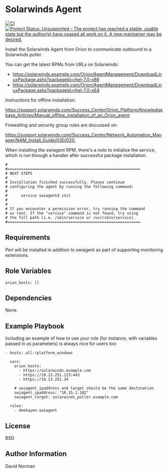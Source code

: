 Solarwinds Agent
=========

[![CI](https://github.com/deekayen/ansible-role-swiagent/actions/workflows/ci.yml/badge.svg)](https://github.com/deekayen/ansible-role-swiagent/actions/workflows/ci.yml) [![Project Status: Unsupported – The project has reached a stable, usable state but the author(s) have ceased all work on it. A new maintainer may be desired.](https://www.repostatus.org/badges/latest/unsupported.svg)](https://www.repostatus.org/#unsupported)

Install the Solarwinds Agent from Orion to communicate outbound to a Solarwinds poller.

You can get the latest RPMs from URLs on Solarwinds:

* https://solarwinds.example.com/Orion/AgentManagement/DownloadLinuxPackage.ashx?packageId=rhel-7.0-x86
* https://solarwinds.example.com/Orion/AgentManagement/DownloadLinuxPackage.ashx?packageId=rhel-7.0-x64

Instructions for offline installation:

https://support.solarwinds.com/Success_Center/Orion_Platform/Knowledgebase_Articles/Manual_offline_installation_of_an_Orion_agent

Firewalling and security group rules are discussed on:

https://support.solarwinds.com/Success_Center/Network_Automation_Manager/NAM_Install_Guide/030/020,

When installing the swiagent RPM, there's a note to initialize the service, which is run through a handler after successful package installation.

```
#
#===========================================================
# NEXT STEPS
#
# Installation finished successfully. Please continue
# configuring the agent by running the following command:
#
#      service swiagentd init
#
#
# If you encounter a permission error, try running the command
# as root. If the "service" command is not found, try using
# the full path (i.e. /sbin/service or /usr/sbin/service).
#===========================================================
```

Requirements
------------

Perl will be installed in addition to swiagent as part of supporting monitoring extensions.

Role Variables
--------------

```
orion_hosts: []
```

Dependencies
------------

None.

Example Playbook
----------------

Including an example of how to use your role (for instance, with variables passed in as parameters) is always nice for users too:

    - hosts: all:!platform_windows

      vars:
        orion_hosts:
          - https://solarwinds.example.com
          - https://10.13.251.123:443
          - https://10.13.251.34

        # swiagent_ipaddress and target should be the same destination
        swiagent_ipaddress: "10.15.1.102"
        swiagent_target: solarwinds_poller.example.com

      roles:
        - deekayen.swiagent

License
-------

BSD

Author Information
------------------

David Norman
